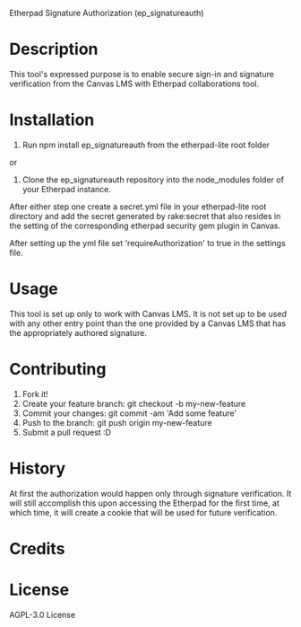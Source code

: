 Etherpad Signature Authorization (ep_signatureauth)

Description
===================================================

  This tool's expressed purpose is to
  enable secure sign-in and signature verification
  from the Canvas LMS with Etherpad collaborations tool.

Installation
===================================================

  1. Run npm install ep_signatureauth from the etherpad-lite 
  root folder

  or

  1. Clone the ep_signatureauth repository into the node_modules 
  folder of your Etherpad instance.

  After either step one create a secret.yml file in your
  etherpad-lite root directory and add the secret generated
  by rake:secret that also resides in the setting of 
  the corresponding etherpad security gem plugin in Canvas. 

  After setting up the yml file set 'requireAuthorization' to
  true in the settings file.

Usage
===================================================

  This tool is set up only to work with Canvas LMS.
  It is not set up to be used with any other entry point
  than the one provided by a Canvas LMS that has the
  appropriately authored signature.

Contributing
===================================================

  1. Fork it!
  2. Create your feature branch: git checkout -b my-new-feature
  3. Commit your changes: git commit -am 'Add some feature'
  4. Push to the branch: git push origin my-new-feature
  5. Submit a pull request :D

History
===================================================

  At first the authorization would happen only through
  signature verification. It will still accomplish this upon
  accessing the Etherpad for the first time, at which time, 
  it will create a cookie that will be used for future verification.

Credits
===================================================

License
===================================================
  AGPL-3.0 License
